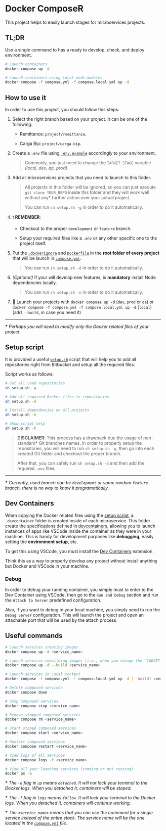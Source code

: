 # Docker ComposeR

This project helps to easily launch stages for microservices projects.

## TL;DR

Use a single command to has a ready to develop, check, and deploy environment.

```bash
# Launch containers
docker compose up -d

# Launch containers using local node_modules
docker compose -f compose.yml -f compose.local.yml up -d
```

## How to use it

In order to use this project, you should follow this steps:

1. Select the right branch based on your project. It can be one of the following:

   - Remittance: `project/remittance`.

   - Carga Bip: `project/carga-bip`.

1. Create a `.env` file using [`.env.example`](./env.example) accordingly to
   your environment.

   > Commonly, you just need to change the `TARGET_STAGE` variable _(local,
   > dev, qa, prod)_.

1. Add all microservices projects that you need to launch to this folder.

   > All projects in this folder will be ignored, so you can just execute
   > `git clone YOUR_REPO` inside this folder and they will work well
   > without any\* further action over your actual project.
   >
   > You can run `sh setup.sh -g` in order to do it automatically.

1. :exclamation: **REMEMBER**:

   - Checkout to the proper `development` or `feature` branch.

   - Setup your required files like a `.env` or any other specific one to the
     project itself.

1. Put the [`.dockerignore`](./shared/.dockerignore) and [`Dockerfile`](./shared/Dockerfile)
   in the **root folder of every project** that will be launch
   in [`compose.yml`](./compose.yml).

   > You can run `sh setup.sh -d` in order to do it automatically.

1. _(Optional)_ If your will develop new features, is **mandatory** install Node
   dependencies locally.

   > You can run `sh setup.sh -n` in order to do it automatically.

1. :rocket: Launch your projects with
   `docker compose up -d` (`dev`, `prod` or `qa`) or
   `docker compose -f compose.yml -f compose.local.yml up -d` (`local`)
   (add `--build`, in case you need it)

---

**\*** _Perhaps you will need to modify only the Docker related files of your project._

## Setup script

It is provided a useful [`setup.sh`](./setup.sh) script that will help you to
add all repositories right from Bitbucket and setup all the required files.

Script works as follows:

```bash
# Get all used repositories
sh setup.sh -g

# Add all required Docker files to repositories
sh setup.sh -d

# Install dependencies on all projects
sh setup.sh -n

# Show script help
sh setup.sh -h
```

> **DISCLAIMER**: This process has a drawback due the usage of non-standard\* Git
> branches names. In order to properly setup the repositories, you will need to run
> `sh setup.sh -g`, then go into each created Git folder and checkout the proper
> branch.
>
> After that, you can safely run `sh setup.sh -d` and then add the required
> `.env` files.

---

**\*** _Currently, used branch can be `development` or some random `feature` branch,
there is no way to know it programatically._

## Dev Containers

When copying the Docker related files using the [setup script](#setup-script), a
`.devcontainer` folder is created inside of each microservice. This folder create
the specifications defined in [devcontainers](https://containers.dev/), allowing
you to launch instances of apps like VSCode inside the container as they were in
your machine. This is handy for development purposes like **debugging**, easily setting
the **environment setup**, etc.

To get this using VSCode, you must install the
[Dev Containers](https://marketplace.visualstudio.com/items?itemName=ms-vscode-remote.remote-containers)
extension.

Think this as a way to properly develop any project without install anything but
Docker and VSCode in your machine.

### Debug

In order to debug your running container, you simply must to enter to the Dev Container
using VSCode, then go to the `Run and Debug` section and run the `Attach to Server`
predefined configuration.

Also, if you want to debug in your local machine, you simply need to run the
`Debug Server` configuration. This will launch the project and open an attachable
port that will be used by the attach process.

## Useful commands

```bash
# Launch services creating images
docker compose up -d <service_name>

# Launch services rebuilding images (i.e., when you change the `TARGET_STAGE`)
docker compose up -d --build <service_name>

# Launch services in Local context
docker compose -f compose.yml -f compose.local.yml up -d [--build] <service_name>

# Delete composed services
docker compose down

# Stop composed services
docker compose stop <service_name>

# Remove stopped composed services
docker compose rm <service_name>

# Start stoped composed services
docker compose start <service_name>

# Restart composed services
docker compose restart <service_name>

# View logs of all services
docker compose logs -f <service_name>

# View all your launched services (running or not running)
docker ps -a
```

**\*** _The `-d` flag in `up` means `detached`. It will not lock your terminal
to the Docker logs. When you detached it, containers will be stoped._

**\*** _The `-f` flag in `logs` means `follow`. It will lock your terminal to the
Docker logs. When you detached it, containers will continue working._

**\*** _The `<service_name>` means that you can use the command for a single service
instead of the entire stack. The service name will be the one located in the
[`compose.yml`](./compose.yml) file._
